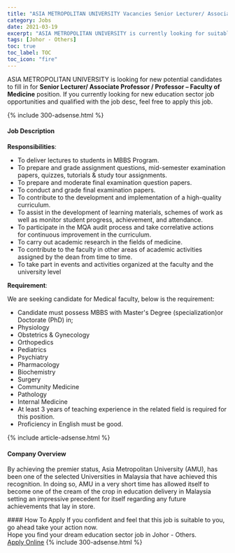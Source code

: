 ```yaml
---
title: "ASIA METROPOLITAN UNIVERSITY Vacancies Senior Lecturer/ Associate Professor / Professor – Faculty of Medicine" 
category: Jobs 
date: 2021-03-19 
excerpt: "ASIA METROPOLITAN UNIVERSITY is currently looking for suitable person to fill in the Senior Lecturer/ Associate Professor / Professor – Faculty of Medicine which positioned at Johor - Others" 
tags: [Johor - Others] 
toc: true 
toc_label: TOC 
toc_icon: "fire" 
--- 
```


<p>ASIA METROPOLITAN UNIVERSITY is looking for new potential candidates to fill in for <b>Senior Lecturer/ Associate Professor / Professor – Faculty of Medicine</b> position. If you currently looking for new education sector job opportunities and qualified with the job desc, feel free to apply this job.
</p>{% include 300-adsense.html %} 
<div><div><h4>Job Description</h4></div><div><div><span><div><p><strong>Responsibilities</strong>:</p><ul><li>To deliver lectures to students in MBBS Program.</li><li>To prepare and grade assignment questions, mid-semester examination papers, quizzes, tutorials &amp; study tour assignments.</li><li>To prepare and moderate final examination question papers.</li><li>To conduct and grade final examination papers.</li><li>To contribute to the development and implementation of a high-quality curriculum.</li><li>To assist in the development of learning materials, schemes of work as well as monitor student progress, achievement, and attendance.</li><li>To participate in the MQA audit process and take correlative actions for&#160;continuous improvement in the curriculum.</li><li>To carry out academic research in the fields of medicine.</li><li>To contribute to the faculty in other areas of academic activities assigned by the dean from time to time.</li><li>To take part in events and activities organized at the faculty and the university level</li></ul><p><strong>Requirement</strong>:</p><p>We are seeking candidate for Medical faculty, below is the requirement:</p><ul><li>Candidate must possess MBBS with Master's Degree (specialization)or Doctorate (PhD) in;</li><li>Physiology</li><li>Obstetrics &amp; Gynecology</li><li>Orthopedics</li><li>Pediatrics</li><li>Psychiatry</li><li>Pharmacology</li><li>Biochemistry</li><li>Surgery</li><li>Community Medicine</li><li>Pathology</li><li>Internal Medicine</li><li>At least 3 years of teaching experience in the related field is required for this position.</li><li>Proficiency in English must be good.</li></ul></div></span></div></div></div> 
{% include article-adsense.html %} 
<div><div><h4>Company Overview</h4></div><div><div><span><div><p>By achieving the premier status, Asia Metropolitan University (AMU), has been one of the selected Universities in Malaysia that have achieved this recognition. In doing so, AMU in a very short time has allowed itself to become one of the cream of the crop in education delivery in Malaysia setting an impressive precedent for itself regarding any future achievements that lay in store.</p></div></span></div></div></div> 
#### How To Apply 
If you confident and feel that this job is suitable to you, go ahead take your action now. <br/> 
Hope you find your dream education sector job in Johor - Others. <br/> 
<a href="https://www.jobstreet.com.my/en/job/senior-lecturer-associate-professor-professor-faculty-of-medicine-4511462?jobId=jobstreet-my-job-4511462" class="btn btn--info" target="_blank" rel="nofollow noopenner">Apply Online</a> 
{% include 300-adsense.html %} 